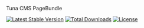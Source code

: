 Tuna CMS PageBundle

[![Latest Stable Version](https://poser.pugx.org/tuna-cms/page-bundle/v/stable)](https://packagist.org/packages/tuna-cms/page-bundle)
[![Total Downloads](https://poser.pugx.org/tuna-cms/page-bundle/downloads)](https://packagist.org/packages/tuna-cms/page-bundle)
[![License](https://poser.pugx.org/tuna-cms/page-bundle/license)](https://packagist.org/packages/tuna-cms/page-bundle)